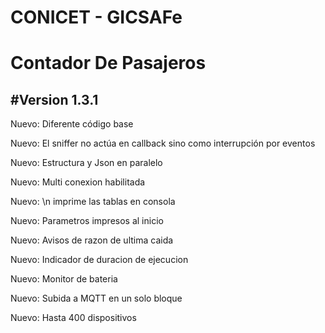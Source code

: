 # CONICET - GICSAFe
# Contador De Pasajeros

#Version 1.3.1
--------------------------------------------------
Nuevo: Diferente código base 

Nuevo: El sniffer no actúa en callback sino como interrupción por eventos

Nuevo: Estructura y Json en paralelo

Nuevo: Multi conexion habilitada

Nuevo: \n imprime las tablas en consola

Nuevo: Parametros impresos al inicio

Nuevo: Avisos de razon de ultima caida

Nuevo: Indicador de duracion de ejecucion

Nuevo: Monitor de bateria

Nuevo: Subida a MQTT en un solo bloque

Nuevo: Hasta 400 dispositivos
